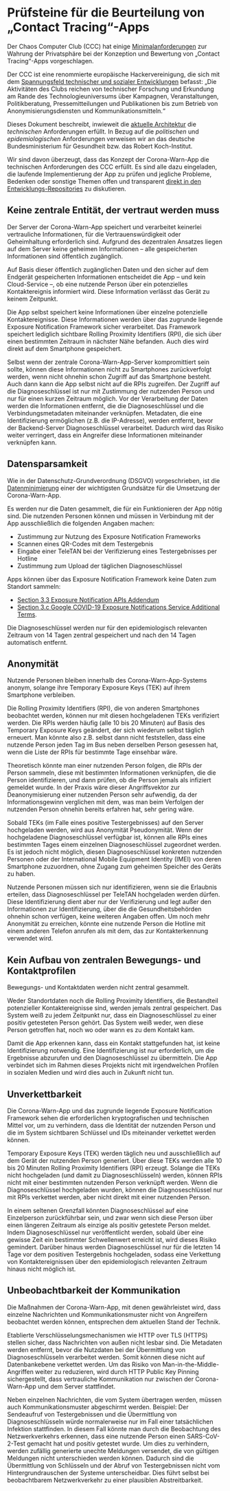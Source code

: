 # Prüfsteine für die Beurteilung von „Contact Tracing“-Apps

Der Chaos Computer Club (CCC) hat einige [Minimalanforderungen](https://www.ccc.de/updates/2020/contact-tracing-requirements) zur Wahrung der Privatsphäre bei der Konzeption und Bewertung von „Contact Tracing“-Apps vorgeschlagen.

Der CCC ist eine renommierte europäische Hackervereinigung, die sich mit dem [Spannungsfeld technischer und sozialer Entwicklungen](https://www.ccc.de) befasst: „Die Aktivitäten des Clubs reichen von technischer Forschung und Erkundung am Rande des Technologieuniversums über Kampagnen, Veranstaltungen, Politikberatung, Pressemitteilungen und Publikationen bis zum Betrieb von Anonymisierungsdiensten und Kommunikationsmitteln.“

Dieses Dokument beschreibt, inwieweit die [aktuelle Architektur](https://github.com/corona-warn-app/cwa-documentation/blob/master/solution_architecture.md) die *technischen* Anforderungen erfüllt. In Bezug auf die *politischen* und *epidemiologischen* Anforderungen verweisen wir an das deutsche Bundesministerium für Gesundheit bzw. das Robert Koch-Institut.

Wir sind davon überzeugt, dass das Konzept der Corona-Warn-App die technischen Anforderungen des CCC erfüllt. Es sind alle dazu eingeladen, die laufende Implementierung der App zu prüfen und jegliche Probleme, Bedenken oder sonstige Themen offen und transparent [direkt in den Entwicklungs-Repositories](https://github.com/corona-warn-app) zu diskutieren.

## Keine zentrale Entität, der vertraut werden muss

Der Server der Corona-Warn-App speichert und verarbeitet keinerlei vertrauliche Informationen, für die Vertrauenswürdigkeit oder Geheimhaltung erforderlich sind. Aufgrund des dezentralen Ansatzes liegen auf dem Server keine geheimen Informationen – alle gespeicherten Informationen sind öffentlich zugänglich.

Auf Basis dieser öffentlich zugänglichen Daten und den sicher auf dem Endgerät gespeicherten Informationen entscheidet die App – und kein Cloud-Service –, ob eine nutzende Person über ein potenzielles Kontaktereignis informiert wird. Diese Information verlässt das Gerät zu keinem Zeitpunkt.

Die App selbst speichert keine Informationen über einzelne potenzielle Kontaktereignisse. Diese Informationen werden über das zugrunde liegende Exposure Notification Framework sicher verarbeitet. Das Framework speichert lediglich sichtbare Rolling Proximity Identifiers (RPI), die sich über einen bestimmten Zeitraum in nächster Nähe befanden. Auch dies wird direkt auf dem Smartphone gespeichert.

Selbst wenn der zentrale Corona-Warn-App-Server kompromittiert sein sollte, können diese Informationen nicht zu Smartphones zurückverfolgt werden, wenn nicht ohnehin schon Zugriff auf das Smartphone besteht. Auch dann kann die App selbst nicht auf die RPIs zugreifen. Der Zugriff auf die Diagnoseschlüssel ist nur mit Zustimmung der nutzenden Person und nur für einen kurzen Zeitraum möglich. Vor der Verarbeitung der Daten werden die Informationen entfernt, die die Diagnoseschlüssel und die Verbindungsmetadaten miteinander verknüpfen. Metadaten, die eine Identifizierung ermöglichen (z.B. die IP-Adresse), werden entfernt, bevor der Backend-Server Diagnoseschlüssel verarbeitet. Dadurch wird das Risiko weiter verringert, dass ein Angreifer diese Informationen miteinander verknüpfen kann.

## Datensparsamkeit

Wie in der Datenschutz-Grundverordnung (DSGVO) vorgeschrieben, ist die [Datenminimierung](https://www.privacy-regulation.eu/de/5.htm) einer der wichtigsten Grundsätze für die Umsetzung der Corona-Warn-App.

Es werden nur die Daten gesammelt, die für ein Funktionieren der App nötig sind. Die nutzenden Personen können und müssen in Verbindung mit der App ausschließlich die folgenden Angaben machen:

* Zustimmung zur Nutzung des Exposure Notification Frameworks
* Scannen eines QR-Codes mit dem Testergebnis
* Eingabe einer TeleTAN bei der Verifizierung eines Testergebnisses per Hotline
* Zustimmung zum Upload der täglichen Diagnoseschlüssel

Apps können über das Exposure Notification Framework keine Daten zum Standort sammeln:

* [Section 3.3 Exposure Notification APIs Addendum](https://developer.apple.com/contact/request/download/Exposure_Notification_Addendum.pdf)
* [Section 3.c Google COVID-19 Exposure Notifications Service Additional Terms](https://blog.google/documents/72/Exposure_Notifications_Service_Additional_Terms.pdf).

Die Diagnoseschlüssel werden nur für den epidemiologisch relevanten Zeitraum von 14 Tagen zentral gespeichert und nach den 14 Tagen automatisch entfernt.

## Anonymität

Nutzende Personen bleiben innerhalb des Corona-Warn-App-Systems anonym, solange ihre Temporary Exposure Keys (TEK) auf ihrem Smartphone verbleiben.

Die Rolling Proximity Identifiers (RPI), die von anderen Smartphones beobachtet werden, können nur mit diesen hochgeladenen TEKs verifiziert werden. Die RPIs werden häufig (alle 10 bis 20 Minuten) auf Basis des Temporary Exposure Keys geändert, der sich wiederum selbst täglich erneuert. Man könnte also z.B. selbst dann nicht feststellen, dass eine nutzende Person jeden Tag im Bus neben derselben Person gesessen hat, wenn die Liste der RPIs für bestimmte Tage einsehbar wäre.

Theoretisch könnte man einer nutzenden Person folgen, die RPIs der Person sammeln, diese mit bestimmten Informationen verknüpfen, die die Person identifizieren, und dann prüfen, ob die Person jemals als infiziert gemeldet wurde. In der Praxis wäre dieser Angriffsvektor zur Deanonymisierung einer nutzenden Person sehr aufwendig, da der Informationsgewinn verglichen mit dem, was man beim Verfolgen der nutzenden Person ohnehin bereits erfahren hat, sehr gering wäre.

Sobald TEKs (im Falle eines positive Testergebnisses) auf den Server hochgeladen werden, wird aus Anonymität Pseudonymität. Wenn der hochgeladene Diagnoseschlüssel verfügbar ist, können alle RPIs eines bestimmten Tages einem einzelnen Diagnoseschlüssel zugeordnet werden. Es ist jedoch nicht möglich, diesen Diagnoseschlüssel konkreten nutzenden Personen oder der International Mobile Equipment Identity (IMEI) von deren Smartphone zuzuordnen, ohne Zugang zum geheimen Speicher des Geräts zu haben.

Nutzende Personen müssen sich nur identifizieren, wenn sie die Erlaubnis erteilen, dass Diagnoseschlüssel per TeleTAN hochgeladen werden dürfen. Diese Identifizierung dient aber nur der Verifizierung und legt außer den Informationen zur Identifizierung, über die die Gesundheitsbehörden ohnehin schon verfügen, keine weiteren Angaben offen. Um noch mehr Anonymität zu erreichen, könnte eine nutzende Person die Hotline mit einem anderen Telefon anrufen als mit dem, das zur Kontakterkennung verwendet wird.

## Kein Aufbau von zentralen Bewegungs- und Kontaktprofilen

Bewegungs- und Kontaktdaten werden nicht zentral gesammelt.

Weder Standortdaten noch die Rolling Proximity Identifiers, die Bestandteil potenzieller Kontaktereignisse sind, werden jemals zentral gespeichert. Das System weiß zu jedem Zeitpunkt nur, dass ein Diagnoseschlüssel zu einer positiv getesteten Person gehört. Das System weiß weder, wen diese Person getroffen hat, noch wo oder wann es zu dem Kontakt kam.

Damit die App erkennen kann, dass ein Kontakt stattgefunden hat, ist keine Identifizierung notwendig. Eine Identifizierung ist nur erforderlich, um die Ergebnisse abzurufen und den Diagnoseschlüssel zu übermitteln. Die App verbindet sich im Rahmen dieses Projekts nicht mit irgendwelchen Profilen in sozialen Medien und wird dies auch in Zukunft nicht tun.

## Unverkettbarkeit

Die Corona-Warn-App und das zugrunde liegende Exposure Notification Framework sehen die erforderlichen kryptografischen und technischen Mittel vor, um zu verhindern, dass die Identität der nutzenden Person und die im System sichtbaren Schlüssel und IDs miteinander verkettet werden können.

Temporary Exposure Keys (TEK) werden täglich neu und ausschließlich auf dem Gerät der nutzenden Person generiert. Über diese TEKs werden alle 10 bis 20 Minuten Rolling Proximity Identifiers (RPI) erzeugt. Solange die TEKs nicht hochgeladen (und damit zu Diagnoseschlüsseln) werden, können RPIs nicht mit einer bestimmten nutzenden Person verknüpft werden. Wenn die Diagnoseschlüssel hochgeladen wurden, können die Diagnoseschlüssel nur mit RPIs verkettet werden, aber nicht direkt mit einer nutzenden Person.

In einem seltenen Grenzfall könnten Diagnoseschlüssel auf eine Einzelperson zurückführbar sein, und zwar wenn sich diese Person über einen längeren Zeitraum als einzige als positiv getestete Person meldet. Indem Diagnoseschlüssel nur veröffentlicht werden, sobald über eine gewisse Zeit ein bestimmter Schwellenwert erreicht ist, wird dieses Risiko gemindert. Darüber hinaus werden Diagnoseschlüssel nur für die letzten 14 Tage vor dem positiven Testergebnis hochgeladen, sodass eine Verkettung von Kontaktereignissen über den epidemiologisch relevanten Zeitraum hinaus nicht möglich ist.

## Unbeobachtbarkeit der Kommunikation

Die Maßnahmen der Corona-Warn-App, mit denen gewährleistet wird, dass einzelne Nachrichten und Kommunikationsmuster nicht von Angreifern beobachtet werden können, entsprechen dem aktuellen Stand der Technik.

Etablierte Verschlüsselungsmechanismen wie HTTP over TLS (HTTPS) stellen sicher, dass Nachrichten von außen nicht lesbar sind. Die Metadaten werden entfernt, bevor die Nutzdaten bei der Übermittlung von Diagnoseschlüsseln verarbeitet werden. Somit können diese nicht auf Datenbankebene verkettet werden. Um das Risiko von Man-in-the-Middle-Angriffen weiter zu reduzieren, wird durch HTTP Public Key Pinning sichergestellt, dass vertrauliche Kommunikation nur zwischen der Corona-Warn-App und dem Server stattfindet.

Neben einzelnen Nachrichten, die vom System übertragen werden, müssen auch Kommunikationsmuster abgeschirmt werden. Beispiel: Der Sendeaufruf von Testergebnissen und die Übermittlung von Diagnoseschlüsseln würde normalerweise nur im Fall einer tatsächlichen Infektion stattfinden. In diesem Fall könnte man durch die Beobachtung des Netzwerkverkehrs erkennen, dass eine nutzende Person einen SARS-CoV-2-Test gemacht hat und positiv getestet wurde. Um dies zu verhindern, werden zufällig generierte unechte Meldungen versendet, die von gültigen Meldungen nicht unterschieden werden können. Dadurch sind die Übermittlung von Schlüsseln und der Abruf von Testergebnissen nicht vom Hintergrundrauschen der Systeme unterscheidbar. Dies führt selbst bei beobachtbarem Netzwerkverkehr zu einer plausiblen Abstreitbarkeit.
